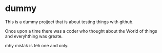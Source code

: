 # dummy

This is a dummy projject that is about testing things with github.

Once upon a time there was a coder who thought about the World of things and everyhthing was greate.

mhy mistak is teh one and only.
